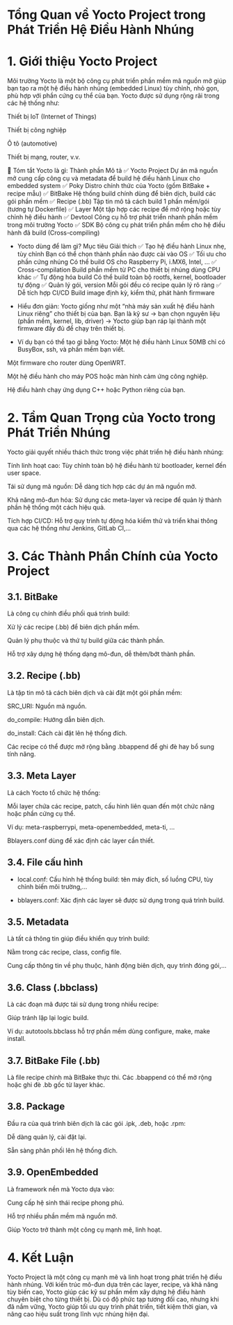 # Tổng Quan về Yocto Project trong Phát Triển Hệ Điều Hành Nhúng
# 1. Giới thiệu Yocto Project
Môi trường Yocto là một bộ công cụ phát triển phần mềm mã nguồn mở giúp bạn tạo ra một hệ điều hành nhúng (embedded Linux) tùy chỉnh, nhỏ gọn, phù hợp với phần cứng cụ thể của bạn. Yocto được sử dụng rộng rãi trong các hệ thống như:

Thiết bị IoT (Internet of Things)

Thiết bị công nghiệp

Ô tô (automotive)

Thiết bị mạng, router, v.v.

🔧 Tóm tắt Yocto là gì:
Thành phần	        Mô tả
✅ Yocto Project	  Dự án mã nguồn mở cung cấp công cụ và metadata để build hệ điều hành Linux cho embedded system
✅ Poky	          Distro chính thức của Yocto (gồm BitBake + recipe mẫu)
✅ BitBake	      Hệ thống build chính dùng để biên dịch, build các gói phần mềm
✅ Recipe (.bb)	  Tập tin mô tả cách build 1 phần mềm/gói (tương tự Dockerfile)
✅ Layer	          Một tập hợp các recipe để mở rộng hoặc tùy chỉnh hệ điều hành
✅ Devtool	      Công cụ hỗ trợ phát triển nhanh phần mềm trong môi trường Yocto
✅ SDK	          Bộ công cụ phát triển phần mềm cho hệ điều hành đã build (Cross-compiling)

- Yocto dùng để làm gì?
Mục tiêu	                                 Giải thích
✅ Tạo hệ điều hành Linux nhẹ, tùy chỉnh	    Bạn có thể chọn thành phần nào được cài vào OS
✅ Tối ưu cho phần cứng nhúng	            Có thể build OS cho Raspberry Pi, i.MX6, Intel, ...
✅ Cross-compilation	                        Build phần mềm từ PC cho thiết bị nhúng dùng CPU khác
✅ Tự động hóa build	                        Có thể build toàn bộ rootfs, kernel, bootloader tự động
✅ Quản lý gói, version	                    Mỗi gói đều có recipe quản lý rõ ràng
✅ Dễ tích hợp CI/CD	                        Build image định kỳ, kiểm thử, phát hành firmware

- Hiểu đơn giản:
Yocto giống như một “nhà máy sản xuất hệ điều hành Linux riêng” cho thiết bị của bạn.
Bạn là kỹ sư → bạn chọn nguyên liệu (phần mềm, kernel, lib, driver) → Yocto giúp bạn ráp lại thành một firmware đầy đủ để chạy trên thiết bị.

- Ví dụ bạn có thể tạo gì bằng Yocto:
Một hệ điều hành Linux 50MB chỉ có BusyBox, ssh, và phần mềm bạn viết.

Một firmware cho router dùng OpenWRT.

Một hệ điều hành cho máy POS hoặc màn hình cảm ứng công nghiệp.

Hệ điều hành chạy ứng dụng C++ hoặc Python riêng của bạn.

# 2. Tầm Quan Trọng của Yocto trong Phát Triển Nhúng
Yocto giải quyết nhiều thách thức trong việc phát triển hệ điều hành nhúng:

Tính linh hoạt cao: Tùy chỉnh toàn bộ hệ điều hành từ bootloader, kernel đến user space.

Tái sử dụng mã nguồn: Dễ dàng tích hợp các dự án mã nguồn mở.

Khả năng mô-đun hóa: Sử dụng các meta-layer và recipe để quản lý thành phần hệ thống một cách hiệu quả.

Tích hợp CI/CD: Hỗ trợ quy trình tự động hóa kiểm thử và triển khai thông qua các hệ thống như Jenkins, GitLab CI,...

# 3. Các Thành Phần Chính của Yocto Project
## 3.1. BitBake
Là công cụ chính điều phối quá trình build:

Xử lý các recipe (.bb) để biên dịch phần mềm.

Quản lý phụ thuộc và thứ tự build giữa các thành phần.

Hỗ trợ xây dựng hệ thống dạng mô-đun, dễ thêm/bớt thành phần.

## 3.2. Recipe (.bb)
Là tập tin mô tả cách biên dịch và cài đặt một gói phần mềm:

SRC_URI: Nguồn mã nguồn.

do_compile: Hướng dẫn biên dịch.

do_install: Cách cài đặt lên hệ thống đích.

Các recipe có thể được mở rộng bằng .bbappend để ghi đè hay bổ sung tính năng.

## 3.3. Meta Layer
Là cách Yocto tổ chức hệ thống:

Mỗi layer chứa các recipe, patch, cấu hình liên quan đến một chức năng hoặc phần cứng cụ thể.

Ví dụ: meta-raspberrypi, meta-openembedded, meta-ti, ...

Bblayers.conf dùng để xác định các layer cần thiết.

## 3.4. File cấu hình
- local.conf:
Cấu hình hệ thống build: tên máy đích, số luồng CPU, tùy chỉnh biến môi trường,…

- bblayers.conf:
Xác định các layer sẽ được sử dụng trong quá trình build.

## 3.5. Metadata
Là tất cả thông tin giúp điều khiển quy trình build:

Nằm trong các recipe, class, config file.

Cung cấp thông tin về phụ thuộc, hành động biên dịch, quy trình đóng gói,…

## 3.6. Class (.bbclass)
Là các đoạn mã được tái sử dụng trong nhiều recipe:

Giúp tránh lặp lại logic build.

Ví dụ: autotools.bbclass hỗ trợ phần mềm dùng configure, make, make install.

## 3.7. BitBake File (.bb)
Là file recipe chính mà BitBake thực thi. Các .bbappend có thể mở rộng hoặc ghi đè .bb gốc từ layer khác.

## 3.8. Package
Đầu ra của quá trình biên dịch là các gói .ipk, .deb, hoặc .rpm:

Dễ dàng quản lý, cài đặt lại.

Sẵn sàng phân phối lên hệ thống đích.

## 3.9. OpenEmbedded
Là framework nền mà Yocto dựa vào:

Cung cấp hệ sinh thái recipe phong phú.

Hỗ trợ nhiều phần mềm mã nguồn mở.

Giúp Yocto trở thành một công cụ mạnh mẽ, linh hoạt.

# 4. Kết Luận
Yocto Project là một công cụ mạnh mẽ và linh hoạt trong phát triển hệ điều hành nhúng. Với kiến trúc mô-đun dựa trên các layer, recipe, và khả năng tùy biến cao, Yocto giúp các kỹ sư phần mềm xây dựng hệ điều hành chuyên biệt cho từng thiết bị. Dù có độ phức tạp tương đối cao, nhưng khi đã nắm vững, Yocto giúp tối ưu quy trình phát triển, tiết kiệm thời gian, và nâng cao hiệu suất trong lĩnh vực nhúng hiện đại.
